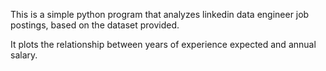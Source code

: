 This is a simple python program that analyzes linkedin data engineer job postings, based on the dataset provided.

It plots the relationship between years of experience expected and annual salary.
